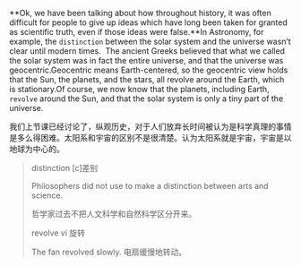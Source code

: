 **Ok, we have been talking about how throughout history, it was often difficult for people to give up ideas which have long been taken for granted as scientific truth, even if those ideas were false.**In Astronomy, for example, the `distinction` between the solar system and the universe wasn’t clear until modern times. 
The ancient Greeks believed that what we called the solar system was in fact the entire universe, and that the universe was geocentric.Geocentric means Earth-centered, so the geocentric view holds that the Sun, the planets, and the stars, all revolve around the Earth, which is stationary.Of course, we now know that the planets, including Earth, `revolve` around the Sun, and that the solar system is only a tiny part of the universe.

我们上节课已经讨论了，纵观历史，对于人们放弃长时间被认为是科学真理的事情是多么得困难。太阳系和宇宙的区别不是很清楚。认为太阳系就是宇宙，宇宙是以地球为中心的。

> distinction [c]差别
>
> Philosophers did not use to make a distinction between arts and science.
>
> 哲学家过去不把人文科学和自然科学区分开来。
>
> revolve vi 旋转
>
> The fan revolved slowly. 电扇缓慢地转动。